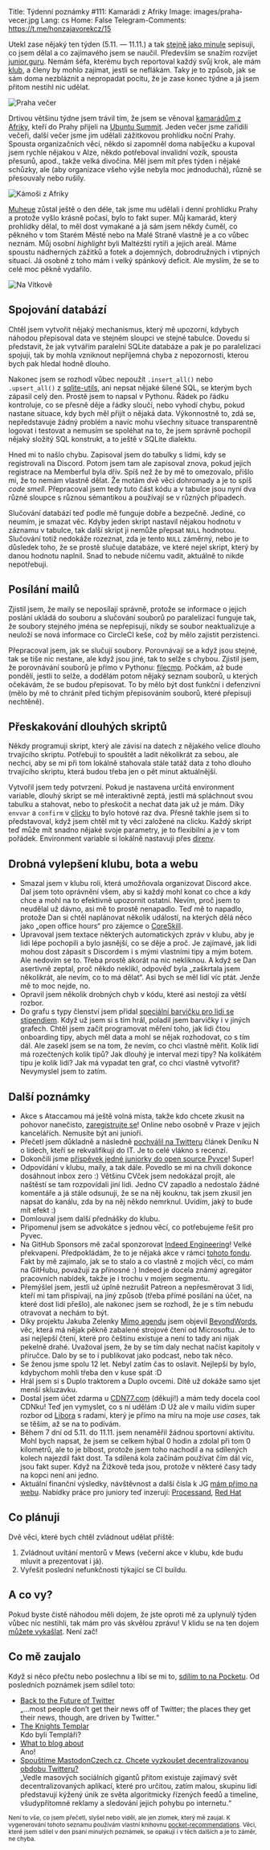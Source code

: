Title: Týdenní poznámky #111: Kamarádi z Afriky
Image: images/praha-vecer.jpg
Lang: cs
Home: False
Telegram-Comments: https://t.me/honzajavorekcz/15


Utekl zase nějaký ten týden (5.11. — 11.11.) a tak [stejně jako minule]({filename}/2022-11-04_tydenni-poznamky-110-zapaseni-s-ci-prednaska-zlin.md) sepisuji, co jsem dělal a co zajímavého jsem se naučil. Především se snažím rozvíjet [junior.guru](https://junior.guru/). Nemám šéfa, kterému bych reportoval každý svůj krok, ale mám [klub](https://junior.guru/club/), a členy by mohlo zajímat, jestli se neflákám. Taky je to způsob, jak se sám doma nezbláznit a nepropadat pocitu, že je zase konec týdne a já jsem přitom nestihl nic udělat.

![Praha večer]({static}/images/praha-vecer.jpg)


Drtivou většinu týdne jsem trávil tím, že jsem se věnoval [kamarádům z Afriky]({filename}/2021-06-17_jessica-upani-about-python-events-in-namibia-you-have-to-be-pure-in-terms-of-your-why.md), kteří do Prahy přijeli na [Ubuntu Summit](https://events.canonical.com/event/2/). Jeden večer jsme zařídili večeři, další večer jsme jim udělali zážitkovou prohlídku noční Prahy. Spousta organizačních věcí, někdo si zapomněl doma nabíječku a kupoval jsem rychle nějakou v Alze, někdo potřeboval invalidní vozík, spousta přesunů, apod., takže velká divočina. Měl jsem mít přes týden i nějaké schůzky, ale (aby organizace všeho výše nebyla moc jednoduchá), různě se přesouvaly nebo rušily.

![Kámoši z Afriky]({static}/images/afrika-kamosi.jpg)

[Muheue](https://twitter.com/muheuenga) zůstal ještě o den déle, tak jsme mu udělali i denní prohlídku Prahy a protože vyšlo krásně počasí, bylo to fakt super. Můj kamarád, který prohlídky dělal, to měl dost vymakané a já sám jsem někdy čuměl, co pěkného v tom Starém Městě nebo na Malé Straně vlastně je a co vůbec neznám. Můj osobní _highlight_ byli Maltézští rytíři a jejich areál. Máme spoustu nádherných zážitků a fotek a dojemných, dobrodružných i vtipných situací. Já osobně z toho mám i velký spánkový deficit. Ale myslím, že se to celé moc pěkně vydařilo.

![Na Vítkově]({static}/images/afrika-vitkov.jpg)


## Spojování databází

Chtěl jsem vytvořit nějaký mechanismus, který mě upozorní, kdybych náhodou přepisoval data ve stejném sloupci ve stejné tabulce. Dovedu si představit, že jak vytvářím paralelní SQLite databáze a pak je po paralelizaci spojuji, tak by mohla vzniknout nepříjemná chyba z nepozornosti, kterou bych pak hledal hodně dlouho.

Nakonec jsem se rozhodl vůbec nepoužít `.insert_all()` nebo `.upsert_all()` z [sqlite-utils](https://sqlite-utils.datasette.io/), ani nepsat nějaké šílené SQL, se kterým bych zápasil celý den. Prostě jsem to napsal v Pythonu. Řádek po řádku kontroluje, co se přesně děje a řádky sloučí, nebo vyhodí chybu, pokud nastane situace, kdy bych měl přijít o nějaká data. Výkonnostně to, zdá se, nepředstavuje žádný problém a navíc mohu všechny situace transparentně logovat i testovat a nemusím se spoléhat na to, že jsem správně pochopil nějaký složitý SQL konstrukt, a to ještě v SQLite dialektu.

Hned mi to našlo chybu. Zapisoval jsem do tabulky s lidmi, kdy se registrovali na Discord. Potom jsem tam ale zapisoval znova, pokud jejich registrace na Memberful byla dřív. Spíš než že by mě to omezovalo, přišlo mi, že to nemám vlastně dělat. Že motám dvě věci dohromady a je to spíš _code smell_. Přepracoval jsem tedy tuto část kódu a v tabulce jsou nyní dva různé sloupce s různou sémantikou a používají se v různých případech.

Slučování databází teď podle mě funguje dobře a bezpečně. Jediné, co neumím, je smazat věc. Kdyby jeden skript nastavil nějakou hodnotu v záznamu v tabulce, tak další skript ji nemůže přepsat `NULL` hodnotou. Slučování totiž nedokáže rozeznat, zda je tento `NULL` záměrný, nebo je to důsledek toho, že se prostě slučuje databáze, ve které nejel skript, který by danou hodnotu naplnil. Snad to nebude ničemu vadit, aktuálně to nikde nepotřebuji.


## Posílání mailů

Zjistil jsem, že maily se neposílají správně, protože se informace o jejich poslání ukládá do souboru a slučování souborů po paralelizaci funguje tak, že soubory stejného jména se nepřepisují, nikdy se soubor neaktualizuje a neuloží se nová informace co CircleCI keše, což by mělo zajistit perzistenci.

Přepracoval jsem, jak se slučují soubory. Porovnávají se a když jsou stejné, tak se tiše nic nestane, ale když jsou jiné, tak to selže s chybou. Zjistil jsem, že porovnávání souborů je přímo v Pythonu: [filecmp](https://docs.python.org/3/library/filecmp.html). Počkám, až bude pondělí, jestli to selže, a dodělám potom nějaký seznam souborů, u kterých očekávám, že se budou přepisovat. To by mělo být dost funkční i defenzivní (mělo by mě to chránit před tichým přepisováním souborů, které přepisuji nechtěně).


## Přeskakování dlouhých skriptů

Někdy programuji skript, který ale závisí na datech z nějakého velice dlouho trvajícího skriptu. Potřebuji to spouštět a ladit několikrát za sebou, ale nechci, aby se mi při tom lokálně stahovala stále tatáž data z toho dlouho trvajícího skriptu, která budou třeba jen o pět minut aktuálnější.

Vytvořil jsem tedy potvrzení. Pokud je nastavena určitá environment variable, dlouhý skript se mě interaktivně zeptá, jestli má spláchnout svou tabulku a stahovat, nebo to přeskočit a nechat data jak už je mám. Díky `envvar` a `confirm` v [clicku](https://click.palletsprojects.com/) to bylo hotové raz dva. Přesně takhle jsem si to představoval, když jsem chtěl mít ty věci založené na clicku. Každý skript teď může mít snadno nějaké svoje parametry, je to flexibilní a je v tom pořádek. Environment variable si lokálně nastavuji přes [direnv](https://direnv.net/).


## Drobná vylepšení klubu, bota a webu

- Smazal jsem v klubu roli, která umožňovala organizovat Discord akce. Dal jsem toto oprávnění všem, aby si každý mohl konat co chce a kdy chce a mohl na to efektivně upozornit ostatní. Nevím, proč jsem to neudělal už dávno, asi mě to prostě nenapadlo. Teď mě to napadlo, protože Dan si chtěl naplánovat několik událostí, na kterých dělá něco jako „open office hours“ pro zájemce o [CoreSkill](https://coreskill.tech/).
- Upravoval jsem textace některých automatických zpráv v klubu, aby je lidi lépe pochopili a bylo jasnější, co se děje a proč. Je zajímavé, jak lidi mohou dost zápasit s Discordem i s mými vlastními tipy a mým botem. Ale nedovím se to. Třeba prostě akorát na nic nekliknou. A když se Dan asertivně zeptal, proč někdo neklikl, odpověď byla „zaškrtala jsem několikrát, ale nevím, co to má dělat“. Asi bych se měl lidí víc ptát. Jenže mě to moc nejde, no.
- Opravil jsem několik drobných chyb v kódu, které asi nestojí za větší rozbor.
- Do grafu s typy členství jsem přidal [speciální barvičku pro lidi se stipendiem](https://junior.guru/open/#typy-clenstvi). Když už jsem si s tím hrál, poladil jsem barvičky i v jiných grafech. Chtěl jsem začít programovat měření toho, jak lidi čtou onboarding tipy, abych měl data a mohl se nějak rozhodovat, co s tím dál. Ale zasekl jsem se na tom, že nevím, co chci vlastně měřit. Kolik lidí má rozečtených kolik tipů? Jak dlouhý je interval mezi tipy? Na kolikátém tipu je kolik lidí? Jak má vypadat ten graf, co chci vlastně vytvořit? Nevymyslel jsem to zatím.


## Další poznámky

- Akce s Ataccamou má ještě volná místa, takže kdo chcete zkusit na pohovor nanečisto, [zaregistrujte se](https://bit.ly/3e8lGdm)! Online nebo osobně v Praze v jejich kancelářích. Nemusíte být ani junioři.
- Přečetl jsem důkladně a následně [pochválil na Twitteru](https://twitter.com/honzajavorek/status/1589624519311835136) článek Deníku N o lidech, kteří se rekvalifikují do IT. Je to celé vlákno s recenzí.
- Dokončili jsme [příspěvek jedné juniorky do open source Pyvce](https://github.com/pyvec/docs.pyvec.org/pull/301)! Super!
- Odpovídání v klubu, maily, a tak dále. Povedlo se mi na chvíli dokonce dosáhnout inbox zero :) Většinu CVček jsem nedokázal projít, ale naštěstí se tam rozpovídali jiní lidi. Jedno CV zapadlo a nedostalo žádné komentáře a já stále odsunuji, že se na něj kouknu, tak jsem zkusil jen napsat do kanálu, zda by na něj někdo nemrknul. Uvidím, jaký to bude mít efekt :)
- Domlouval jsem další přednášky do klubu.
- Připomenul jsem se advokátce s jednou věcí, co potřebujeme řešit pro Pyvec.
- Na GitHub Sponsors mě začal sponzorovat [Indeed Engineering](https://github.com/indeedeng)! Velké překvapení. Předpokládám, že to je nějaká akce v rámci [tohoto fondu](https://opensource.indeedeng.io/Investing-in-Open-Source/). Fakt by mě zajímalo, jak se to stalo a co vlastně z mojich věcí, co mám na GitHubu, považují za přínosné :) Indeed je docela známý agregátor pracovních nabídek, takže je i trochu v mojem segmentu.
- Přemýšlel jsem, jestli už úplně nezrušit Patreon a nepřesměrovat 3 lidi, kteří mi tam přispívají, na jiný způsob (třeba přímé posílání na účet, na které dost lidí přešlo), ale nakonec jsem se rozhodl, že je s tím nebudu otravovat a nechám to být.
- Díky projektu Jakuba Zelenky [Mimo agendu](https://mimo-agendu.ghost.io/) jsem objevil [BeyondWords](https://beyondwords.io/), věc, která má nějak pěkně zabalené strojové čtení od Microsoftu. Je to asi nejlepší čtení, které pro češtinu existuje a není to tady ani nijak pekelně drahé. Uvažoval jsem, že by se tím daly nechat načíst kapitoly v příručce. Dalo by se to i publikovat jako podcast, nebo tak něco.
- Se ženou jsme spolu 12 let. Nebyl zatím čas to oslavit. Nejlepší by bylo, kdybychom mohli třeba den v kuse spát :D
- Hrál jsem si s Duplo traktorem a Duplo ovcemi. Dítě už dokáže samo sjet menší skluzavku.
- Dostal jsem účet zdarma u [CDN77.com](https://www.cdn77.com/) (děkuji!) a mám tedy docela cool CDNku! Teď jen vymyslet, co s ní udělám :D Už ale v mailu vidím super rozbor od [Libora](https://www.linkedin.com/in/liborvanekcz/) s radami, který je přímo na míru na moje _use cases_, tak se těším, až se na to podívám.
- Během 7 dní od 5.11. do 11.11. jsem nenaměřil žádnou sportovní aktivitu. Mohl bych napsat, že jsem se celkem hýbal 0 hodin a zdolal při tom 0 kilometrů, ale to je blbost, protože jsem toho nachodil a na sdílených kolech najezdil fakt dost. Ta sdílená kola začínám používat čím dál víc, jsou fakt super. Když na Žižkově teda jsou, protože v některé časy tady na kopci není ani jedno.
- Aktuální finanční výsledky, návštěvnost a další čísla k JG [mám přímo na webu](https://junior.guru/open/). Nabídky práce pro juniory teď inzerují: [Processand](https://junior.guru/jobs/dbbb7bf406b3c33aeba36cae817919d44bfb368a08fb1b4899dba130/), [Red Hat](https://junior.guru/jobs/34fa3ec07892dd3ff64458e2ccbf12578e00860483427e9e7c4847bc/)


## Co plánuji

Dvě věci, které bych chtěl zvládnout udělat příště:

1. Zvládnout uvítání mentorů v Mews (večerní akce v klubu, kde budu mluvit a prezentovat i já).
2. Vyřešit poslední nefunkčnosti týkající se CI buildu.


## A co vy?

Pokud byste čistě náhodou měli dojem, že jste oproti mě za uplynulý týden vůbec nic nestihli, tak mám pro vás skvělou zprávu! V klidu se na ten dojem [můžete vykašlat]({filename}/2020-06-04_neni-to-zavod.md). Není zač!


## Co mě zaujalo

Když si něco přečtu nebo poslechnu a líbí se mi to, [sdílím to na Pocketu](https://getpocket.com/@honzajavorek). Od posledních poznámek jsem sdílel toto:

- [Back to the Future of Twitter](https://stratechery.com/2022/back-to-the-future-of-twitter/)<br>„…most people don’t get their news off of Twitter; the places they get their news, though, are driven by Twitter.“
- [The Knights Templar](http://www.bbc.co.uk/programmes/m001cpwt)<br>Kdo byli Templáři?
- [What to blog about](http://simonwillison.net/2022/Nov/6/what-to-blog-about/#atom-entries)<br>Ano!
- [Spouštíme MastodonCzech.cz. Chcete vyzkoušet decentralizovanou obdobu Twitteru?](https://www.lupa.cz/clanky/spoustime-mastodonczech-cz-chcete-vyzkouset-decentralizovanou-obdobu-twitteru/)<br>„Vedle masových sociálních gigantů přitom existuje zajímavý svět decentralizovaných aplikací, které pro určitou, zatím malou, skupinu lidí představují kýžený únik ze světa algoritmicky řízených feedů a timeline, všudypřítomné reklamy a sledování jejich pohybu po internetu.“

<small>Není to vše, co jsem přečetl, slyšel nebo viděl, ale jen zlomek, který mě zaujal. K vygenerování tohoto seznamu používám vlastní knihovnu <a href="https://pypi.org/project/pocket-recommendations/">pocket-recommendations</a>. Věci, které jsem sdílel v den psaní minulých poznámek, se opakují i v těch dalších a je to záměr, ne chyba.</small>
